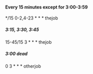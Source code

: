 #### Every 15 minutes except for 3:00-3:59
*/15 0-2,4-23 * * * thejob
##### 3:15, 3:30, 3:45
15-45/15 3 * * * thejob
##### 3:00 dead
0 3 * * * otherjob
